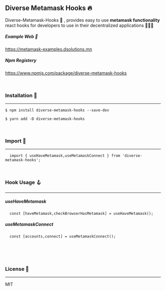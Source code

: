 ## Diverse Metamask Hooks 🔥
Diverse-Metamask-Hooks 💯 , provides easy to use **metamask functionality**  react hooks for developers to use in their decentralized applications 🥰✨✨

##### Example Web 🥳
https://metamask-examples.dsolutions.mn <br/>
##### Npm Registery
https://www.npmjs.com/package/diverse-metamask-hooks

<br/>

### Installation 🤩
---
````
$ npm install diverse-metamask-hooks --save-dev
````
````
$ yarn add -D diverse-metamask-hooks
````

<br/>

### Import 👾
---
````
  import { useHaveMetamask,useMetamaskConnect } from 'diverse-metamask-hooks';
````

<br/>

### Hook Usage 🪝
---

##### useHaveMetamask
````
  const [haveMetamask,checkBrowserHasMetamask] = useHaveMetamask();
````

##### useMetamaskConnect
````
  const [accounts,connect] = useMetamaskConnect();
````

<br/>
<br/>
<br/>

### License 📝
---
MIT
